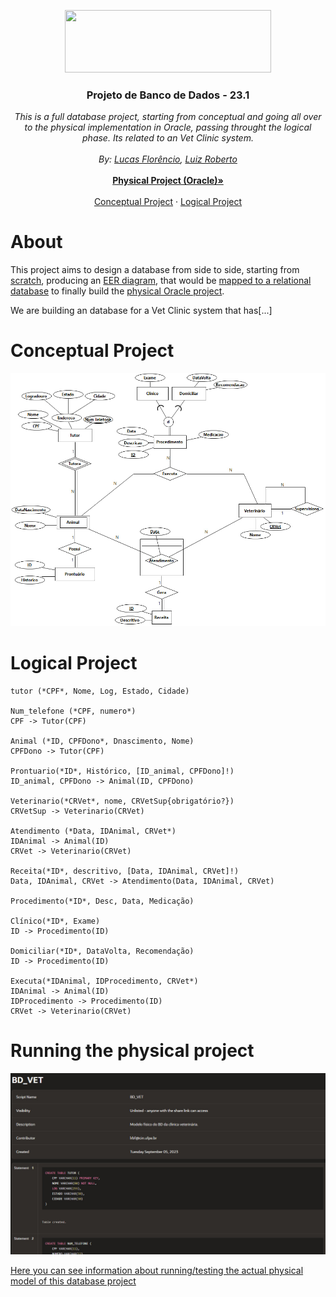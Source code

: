 <p align="center">
  <a href="https://portal.cin.ufpe.br/">
    <img src="https://i.imgur.com/w4LNDII.png" width=330 height=100>
  </a>

  <h3 align="center">Projeto de Banco de Dados - 23.1</h3>

  <p align="center">
    <i>This is a full database project, starting from conceptual and going all over to the physical implementation in Oracle, passing throught the logical phase. Its related to an Vet Clinic system.</i>
    <br>
    <br>
    <i>By: <a href="mailto:lfs@cin.ufpe.br">Lucas Florêncio</a>, <a href="mailto:lrbf@cin.ufpe.br">Luiz Roberto</a></i>
    <br>
    <br>
    <a href="https://github.com/luucaslfs/clinic-database-project#running-the-physical-project"><strong>Physical Project (Oracle)&raquo;</strong></a>
    <br>
    <br>
    <a href="https://github.com/luucaslfs/clinic-database-project#conceptual-project">Conceptual Project</a>
    &middot;
    <a href="https://github.com/luucaslfs/clinic-database-project#logical-project">Logical Project</a>
  </p>
</p>

# About

This project aims to design a database from side to side, starting from [scratch](./Conceptual/Scratch.md), producing an [EER diagram](./Conceptual/EER_Model.jpg), that would be [mapped to a relational database](./Logical/Relational_Mapping.md) to finally build the [physical Oracle project](./Physical/).

We are building an database for a Vet Clinic system that has[...]

# Conceptual Project

![EERModel](./Conceptual/EER_Model.jpg "EER Model of our Database")

# Logical Project

```
tutor (*CPF*, Nome, Log, Estado, Cidade)

Num_telefone (*CPF, numero*)
CPF -> Tutor(CPF)

Animal (*ID, CPFDono*, Dnascimento, Nome)
CPFDono -> Tutor(CPF)

Prontuario(*ID*, Histórico, [ID_animal, CPFDono]!)
ID_animal, CPFDono -> Animal(ID, CPFDono)

Veterinario(*CRVet*, nome, CRVetSup{obrigatório?})
CRVetSup -> Veterinario(CRVet)

Atendimento (*Data, IDAnimal, CRVet*)
IDAnimal -> Animal(ID)
CRVet -> Veterinario(CRVet)

Receita(*ID*, descritivo, [Data, IDAnimal, CRVet]!)
Data, IDAnimal, CRVet -> Atendimento(Data, IDAnimal, CRVet)

Procedimento(*ID*, Desc, Data, Medicação)

Clínico(*ID*, Exame)
ID -> Procedimento(ID)

Domiciliar(*ID*, DataVolta, Recomendação)
ID -> Procedimento(ID)

Executa(*IDAnimal, IDProcedimento, CRVet*)
IDAnimal -> Animal(ID)
IDProcedimento -> Procedimento(ID)
CRVet -> Veterinario(CRVet)
```

# Running the physical project

![SQL Live](./Physical/Preview.jpg "A preview of our physical model in Live SQL (Oracle)")


[Here you can see information about running/testing the actual physical model of this database project](./Physical/Physical_Model.md)
